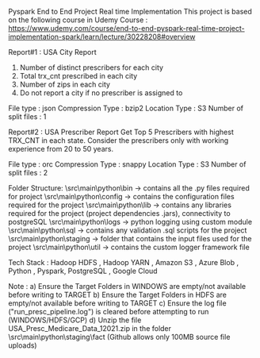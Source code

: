 Pyspark End to End Project Real time Implementation 
This project is based on the following course in Udemy
Course : https://www.udemy.com/course/end-to-end-pyspark-real-time-project-implementation-spark/learn/lecture/30228208#overview

Report#1 :
USA City Report 
1. Number of distinct prescribers for each city 
2. Total trx_cnt prescribed in each city 
3. Number of zips in each city 
4. Do not report a city if no prescriber is assigned to 

File type : json 
Compression Type : bzip2 
Location Type : S3
Number of split files : 1

Report#2 :
USA Prescriber Report 
Get Top 5 Prescribers with highest TRX_CNT in each state. Consider the prescribers only with working experience from 20 to 50 years.

File type : orc 
Compression Type : snappy 
Location Type : S3
Number of split files : 2

Folder Structure:
\src\main\python\bin -> contains all the .py files required for project
\src\main\python\config -> contains the configuration files required for the project
\src\main\python\lib -> contains any libraries required for the project (project dependencies .jars), connectivity to postgreSQL
\src\main\python\logs -> python logging using custom module
\src\main\python\sql -> contains any validation .sql scripts for the project
\src\main\python\staging -> folder that contains the input files used for the project
\src\main\python\util -> contains the custom logger framework file

Tech Stack : 
Hadoop HDFS , Hadoop YARN , Amazon S3 , Azure Blob , Python , Pyspark, PostgreSQL , Google Cloud 

Note : 
a) Ensure the Target Folders in WINDOWS are empty/not available before writing to TARGET
b) Ensure the Target Folders in HDFS are empty/not available before writing to TARGET
c) Ensure the log file ("run_presc_pipeline.log") is cleared before attempting to run (WINDOWS/HDFS/GCP)
d) Unzip the file USA_Presc_Medicare_Data_12021.zip in the folder \src\main\python\staging\fact (Github allows only 100MB source file uploads)
